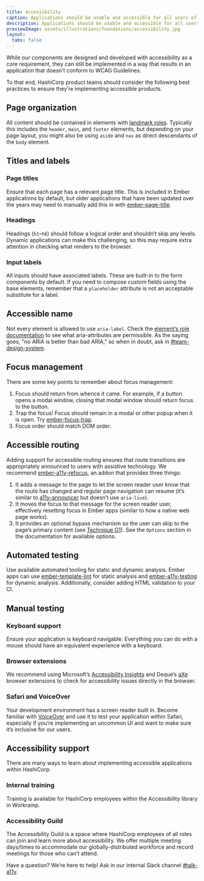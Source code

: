 ```yaml
---
title: Accessibility
caption: Applications should be usable and accessible for all users of differing abilities.
description: Applications should be usable and accessible for all users of differing abilities.
previewImage: assets/illustrations/foundations/accessibility.jpg
layout:
  tabs: false
---
```


While our components are designed and developed with accessibility as a core requirement, they can still be implemented in a way that results in an application that doesn’t conform to WCAG Guidelines. 

To that end, HashiCorp product teams should consider the following best practices to ensure they’re implementing accessible products.

## Page organization

All content should be contained in elements with [landmark roles](https://www.w3.org/TR/wai-aria/#landmark_roles). Typically this includes the `header`, `main`, and `footer` elements, but depending on your page layout, you might also be using `aside` and `nav` as direct descendants of the `body` element.

## Titles and labels

### Page titles

Ensure that each page has a relevant page title. This is included in Ember applications by default, but older applications that have been updated over the years may need to manually add this in with [ember-page-title](https://github.com/ember-cli/ember-page-title).

### Headings

Headings (`h1`–`h6`) should follow a logical order and shouldn’t skip any levels. Dynamic applications can make this challenging, so this may require extra attention in checking what renders to the browser.

### Input labels

All inputs should have associated labels. These are built-in to the form components by default. If you need to compose custom fields using the base elements, remember that a `placeholder` attribute is not an acceptable substitute for a label.

## Accessible name

Not every element is allowed to use `aria-label`. Check the [element’s role documentation](https://www.w3.org/TR/wai-aria/#role_definitions) to see what aria-attributes are permissible. As the saying goes, "no ARIA is better than bad ARIA," so when in doubt, ask in [#team-design-system](https://hashicorp.slack.com/archives/C7KTUHNUS).

## Focus management

There are some key points to remember about focus management:

1. Focus should return from whence it came. For example, if a button opens a modal window, closing that modal window should return focus to the button.
2. Trap the focus! Focus should remain in a modal or other popup when it is open. Try [ember-focus-trap](https://github.com/josemarluedke/ember-focus-trap).
3. Focus order should match DOM order.

## Accessible routing

Adding support for accessible routing ensures that route transitions are appropriately announced to users with assistive technology. We recommend [ember-a11y-refocus](https://github.com/ember-a11y/ember-a11y-refocus), an addon that provides three things:

1. It adds a message to the page to let the screen reader user know that the route has changed and regular page navigation can resume (it’s similar to [a11y-announcer](https://github.com/ember-a11y/a11y-announcer) but doesn’t use `aria-live`).
2. It moves the focus to that message for the screen reader user, effectively resetting focus in Ember apps (similar to how a native web page works).
3. It provides an optional bypass mechanism so the user can skip to the page’s primary content (see [Technique G1](https://www.w3.org/WAI/WCAG22/Techniques/general/G1)). See the `Options` section in the documentation for available options.

## Automated testing

Use available automated tooling for static and dynamic analysis. Ember apps can use [ember-template-lint](https://github.com/ember-template-lint/ember-template-lint) for static analysis and [ember-a11y-testing](https://github.com/ember-a11y/ember-a11y-testing) for dynamic analysis. Additionally, consider adding HTML validation to your CI.

## Manual testing

### Keyboard support

Ensure your application is keyboard navigable. Everything you can do with a mouse should have an equivalent experience with a keyboard.

### Browser extensions

We recommend using Microsoft’s [Accessibility Insights](https://accessibilityinsights.io/) and Deque’s [aXe](https://www.deque.com/axe/browser-extensions/) browser extensions to check for accessibility issues directly in the browser.

### Safari and VoiceOver

Your development environment has a screen reader built in. Become familiar with [VoiceOver](https://dequeuniversity.com/tips/learn-voiceover) and use it to test your application within Safari, especially if you’re implementing an uncommon UI and want to make sure it’s inclusive for our users.

## Accessibility support

There are many ways to learn about implementing accessible applications within HashiCorp.

### Internal training

Training is available for HashiCorp employees within the Accessibility library in Workramp.

### Accessibility Guild

The Accessibility Guild is a space where HashiCorp employees of all roles can join and learn more about accessibility. We offer multiple meeting days/times to accommodate our globally-distributed workforce and record meetings for those who can’t attend.

Have a question? We’re here to help! Ask in our internal Slack channel [#talk-a11y](https://hashicorp.slack.com/archives/CLYADQNHZ).

